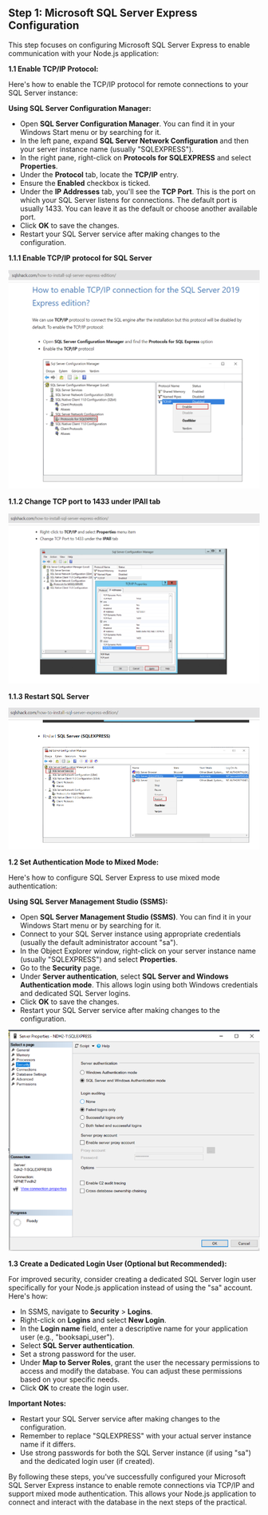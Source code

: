 ## Step 1: Microsoft SQL Server Express Configuration

This step focuses on configuring Microsoft SQL Server Express to enable communication with your Node.js application:

**1.1 Enable TCP/IP Protocol:**

Here's how to enable the TCP/IP protocol for remote connections to your SQL Server instance:

**Using SQL Server Configuration Manager:**

- Open **SQL Server Configuration Manager**. You can find it in your Windows Start menu or by searching for it.
- In the left pane, expand **SQL Server Network Configuration** and then your server instance name (usually "SQLEXPRESS").
- In the right pane, right-click on **Protocols for SQLEXPRESS** and select **Properties**.
- Under the **Protocol** tab, locate the **TCP/IP** entry.
- Ensure the **Enabled** checkbox is ticked.
- Under the **IP Addresses** tab, you'll see the **TCP Port**. This is the port on which your SQL Server listens for connections. The default port is usually 1433. You can leave it as the default or choose another available port.
- Click **OK** to save the changes.
- Restart your SQL Server service after making changes to the configuration.

**1.1.1 Enable TCP/IP protocol for SQL Server**

![Step 1 to enable TCPIP](./screenshots/1_enable_TCPIP.png)

**1.1.2 Change TCP port to 1433 under IPAll tab**

![Step 2 to enable TCPIP](./screenshots/2_enable_TCPIP.png)

**1.1.3 Restart SQL Server**

![Step 3 to enable TCPIP](./screenshots/3_enable_TCPIP.png)

**1.2 Set Authentication Mode to Mixed Mode:**

Here's how to configure SQL Server Express to use mixed mode authentication:

**Using SQL Server Management Studio (SSMS):**

- Open **SQL Server Management Studio (SSMS)**. You can find it in your Windows Start menu or by searching for it.
- Connect to your SQL Server instance using appropriate credentials (usually the default administrator account "sa").
- In the Object Explorer window, right-click on your server instance name (usually "SQLEXPRESS") and select **Properties**.
- Go to the **Security** page.
- Under **Server authentication**, select **SQL Server and Windows Authentication mode**. This allows login using both Windows credentials and dedicated SQL Server logins.
- Click **OK** to save the changes.
- Restart your SQL Server service after making changes to the configuration.

![Change authentication mode](./screenshots/4_mixed_server_authentication_mode.png)

**1.3 Create a Dedicated Login User (Optional but Recommended):**

For improved security, consider creating a dedicated SQL Server login user specifically for your Node.js application instead of using the "sa" account. Here's how:

- In SSMS, navigate to **Security** > **Logins**.
- Right-click on **Logins** and select **New Login**.
- In the **Login name** field, enter a descriptive name for your application user (e.g., "booksapi_user").
- Select **SQL Server authentication**.
- Set a strong password for the user.
- Under **Map to Server Roles**, grant the user the necessary permissions to access and modify the database. You can adjust these permissions based on your specific needs.
- Click **OK** to create the login user.

**Important Notes:**

- Restart your SQL Server service after making changes to the configuration.
- Remember to replace "SQLEXPRESS" with your actual server instance name if it differs.
- Use strong passwords for both the SQL Server instance (if using "sa") and the dedicated login user (if created).

By following these steps, you've successfully configured your Microsoft SQL Server Express instance to enable remote connections via TCP/IP and support mixed mode authentication. This allows your Node.js application to connect and interact with the database in the next steps of the practical.
